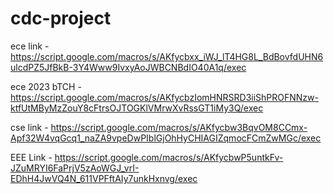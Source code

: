 # cdc-project

ece link - https://script.google.com/macros/s/AKfycbxx_iWJ_lT4HG8L_BdBovfdUHN6ulcdPZ5JfBkB-3Y4Www9IvxyAoJWBCNBdIO40A1q/exec


ece 2023 bTCH - https://script.google.com/macros/s/AKfycbzIomHNRSRD3iiShPROFNNzw-ktfUtMByMzZouY8cFtrsOJTOGKlVMrwXvRssGT1iMy3Q/exec


cse link - https://script.google.com/macros/s/AKfycbw3BqvOM8CCmx-Apf32W4vqGcq1_naZA9vpeDwPIblGjOhHyCHIAGIZqmocFCmZwMGc/exec

EEE Link - https://script.google.com/macros/s/AKfycbwP5untkFv-JZuMRYI6FaPrjV5zAoWGJ_vrI-EDhH4JwVQ4N_611VPFftAIy7unkHxnvg/exec
